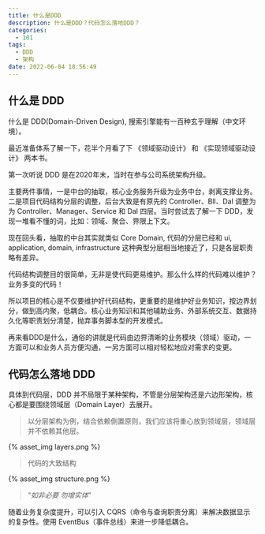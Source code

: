 ```yaml
---
title: 什么是DDD
description: 什么是DDD？代码怎么落地DDD？
categories:
  - 101
tags:
  - DDD
  - 架构
date: 2022-06-04 18:56:49
---
```


## 什么是 DDD

什么是 DDD(Domain-Driven Design), 搜索引擎能有一百种玄乎理解（中文环境）。

最近准备体系了解一下，花半个月看了下 《领域驱动设计》 和 《实现领域驱动设计》 两本书。

第一次听说 DDD 是在2020年末，当时在参与公司系统架构升级。

主要两件事情，一是中台的抽取，核心业务服务升级为业务中台，剥离支撑业务。二是项目代码结构分层的调整，后台大致是有原先的 Controller、Bll、Dal 调整为为 Controller、Manager、Service 和 Dal 四层。当时尝试去了解一下 DDD，发现一堆看不懂的词，比如：领域、聚合、界限上下文。

现在回头看，抽取的中台其实就类似 Core Domain, 代码的分层已经和 ui, application, domain, infrastructure 这种典型分层相当地接近了，只是各层职责略有差异。

代码结构调整目的很简单，无非是使代码更易维护。那么什么样的代码难以维护？业务多变的代码！

所以项目的核心是不仅要维护好代码结构，更重要的是维护好业务知识，按边界划分，做到高内聚，低耦合。核心业务知识和其他辅助业务、外部系统交互、数据持久化等职责划分清楚，抛弃事务脚本型的开发模式。

再来看DDD是什么，通俗的讲就是代码由边界清晰的业务模块（领域）驱动，一方面可以和业务人员方便沟通，一另方面可以相对轻松地应对需求的变更。

## 代码怎么落地 DDD

具体到代码层，DDD 并不局限于某种架构，不管是分层架构还是六边形架构，核心都是要围绕领域层（Domain Layer）去展开。

> 以分层架构为例，结合依赖倒置原则，我们应该将重心放到领域层，领域层并不依赖其他层。

{% asset_img layers.png %}

> 代码的大致结构
> 
{% asset_img structure.png %}

> “*如非必要 勿增实体*”

随着业务复杂度提升，可以引入 CQRS（命令与查询职责分离）来解决数据显示的复杂性。使用 EventBus（事件总线）来进一步降低耦合。